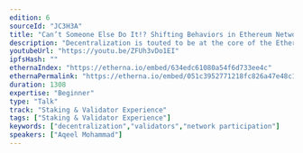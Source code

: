 ```yaml
---
edition: 6
sourceId: "JC3H3A"
title: "Can’t Someone Else Do It!? Shifting Behaviors in Ethereum Network Participation"
description: "Decentralization is touted to be at the core of the Ethereum ecosystem and community. Yet we continue to operate in a world of end users trained and programmed not to think about any of the infrastructure services they use, how they run, how secure they are, and how they are managed. The community continues to operate with the mantra of Web 2.0 where someone else can handle it. It is up to us to help shift user behaviors and mental models around what it takes to truly participate in the network."
youtubeUrl: "https://youtu.be/ZFUh3vDo1EI"
ipfsHash: ""
ethernaIndex: "https://etherna.io/embed/634edc61080a54f6d733ee4c"
ethernaPermalink: "https://etherna.io/embed/051c3952771218fc826a47e48c1d33786a5aedbd64049978d2f85d884c3c5117"
duration: 1308
expertise: "Beginner"
type: "Talk"
track: "Staking & Validator Experience"
tags: ["Staking & Validator Experience"]
keywords: ["decentralization","validators","network participation"]
speakers: ["Aqeel Mohammad"]
---
```

